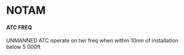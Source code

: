 # NOTAM

#### ATC FREQ
UNMANNED ATC operate on twr freq when within 10nm of installation below 5 000ft